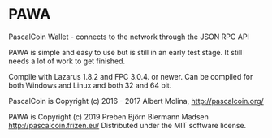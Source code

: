 # PAWA
PascalCoin Wallet - connects to the network through the JSON RPC API

PAWA is simple and easy to use but is still in an early test stage. It still needs a lot of work to get finished.

Compile with Lazarus 1.8.2 and FPC 3.0.4. or newer. Can be compiled for both Windows and Linux and both 32 and 64 bit.

PascalCoin is Copyright (c) 2016 - 2017 Albert Molina, http://pascalcoin.org/

PAWA is Copyright (c) 2019 Preben Björn Biermann Madsen http://pascalcoin.frizen.eu/ Distributed under the MIT software license.
